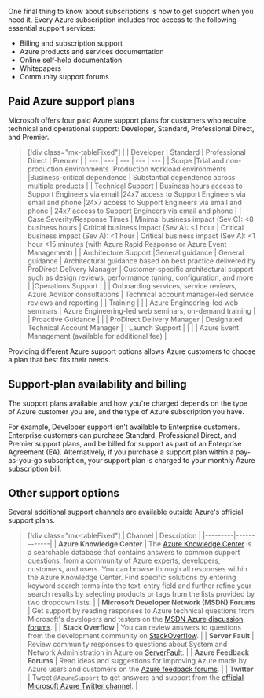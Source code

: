 One final thing to know about subscriptions is how to get support when you need it. Every Azure subscription includes free access to the following essential support services:

- Billing and subscription support
- Azure products and services documentation
- Online self-help documentation
- Whitepapers
- Community support forums

## Paid Azure support plans

Microsoft offers four paid Azure support plans for customers who require technical and operational support: Developer, Standard, Professional Direct, and Premier.

> [!div class="mx-tableFixed"]
> |  |  Developer | Standard  | Professional Direct | Premier |
> | --- | --- | --- | --- | --- | 
> | Scope |Trial and non-production environments |Production workload environments |Business-critical dependence | Substantial dependence across multiple products |
> | Technical Support | Business hours access to Support Engineers via email |24x7 access to Support Engineers via email and phone |24x7 access to Support Engineers via email and phone | 24x7 access to Support Engineers via email and phone |
> | Case Severity/Response Times |  Minimal business impact (Sev C): <8 business hours | Critical business impact (Sev A): <1 hour  | Critical business impact (Sev A): <1 hour | Critical business impact (Sev A): <1 hour <15 minutes (with Azure Rapid Response or Azure Event Management) |
> | Architecture Support |General guidance | General guidance | Architectural guidance based on best practice delivered by ProDirect Delivery Manager | Customer-specific architectural support such as design reviews, performance tuning, configuration, and more |
> |Operations Support |  |  | Onboarding services, service reviews, Azure Advisor consultations | Technical account manager-led service reviews and reporting |
> | Training | | | Azure Engineering-led web seminars | Azure Engineering-led web seminars, on-demand training |
> | Proactive Guidance | | | ProDirect Delivery Manager | Designated Technical Account Manager |
> | Launch Support | | | | Azure Event Management (available for additional fee) |

Providing different Azure support options allows Azure customers to choose a plan that best fits their needs.

## Support-plan availability and billing

The support plans available and how you're charged depends on the type of Azure customer you are, and the type of Azure subscription you have.

For example, Developer support isn't available to Enterprise customers. Enterprise customers can purchase Standard, Professional Direct, and Premier support plans, and be billed for support as part of an Enterprise Agreement (EA). Alternatively, if you purchase a support plan within a pay-as-you-go subscription, your support plan is charged to your monthly Azure subscription bill.

## Other support options
Several additional support channels are available outside Azure's official support plans.

> [!div class="mx-tableFixed"]
> | Channel | Description | 
> |---------|-------------|
> | **Azure Knowledge Center** | The [Azure Knowledge Center](https://azure.microsoft.com/resources/knowledge-center/) is a searchable database that contains answers to common support questions, from a community of Azure experts, developers, customers, and users. You can browse through all responses within the Azure Knowledge Center. Find specific solutions by entering keyword search terms into the text-entry field and further refine your search results by selecting products or tags from the lists provided by two dropdown lists. |
> | **Microsoft Developer Network (MSDN) Forums** | Get support by reading responses to Azure technical questions from Microsoft's developers and testers on the [MSDN Azure discussion forums](https://social.msdn.microsoft.com/Forums/home?category=windowsazureplatform). |
> | **Stack Overflow** | You can review answers to questions from the development community on [StackOverflow](https://stackoverflow.com/questions/tagged/azure/). |
> | **Server Fault** | Review community responses to questions about System and Network Administration in Azure on [ServerFault](https://serverfault.com/questions/tagged/azure). |
> | **Azure Feedback Forums** | Read ideas and suggestions for improving Azure made by Azure users and customers on the [Azure feedback forums](https://feedback.azure.com/forums/34192--general-feedback). |
> | **Twitter** | Tweet `@AzureSupport` to get answers and support from the [official Microsoft Azure Twitter channel](https://twitter.com/azuresupport). |
